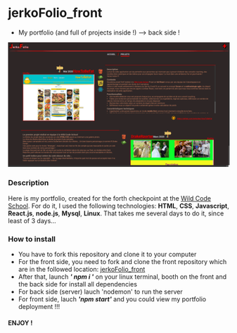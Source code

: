 # jerkoFolio_front
* My portfolio (and full of projects inside !) --> back side !

![](https://github.com/jerkodeur/jerko-folio_front/blob/tweak-last-details/src/images/portfolio.png)

### Description
Here is my portfolio, created for the forth checkpoint at the [Wild Code School](https://www.wildcodeschool.com/fr-FR).
For do it, I used the following technologies: __HTML__, __CSS__, __Javascript__, __React.js__, __node.js__, __Mysql__, __Linux__.
That takes me several days to do it, since least of 3 days...

### How to install
* You have to fork this repository and clone it to your computer
* For the front side, you need to fork and clone the front repository which are in the followed location: [jerkoFolio_front](https://github.com/jerkodeur/jerko-folio_front)
* After that, launch ___' npm i '___ on your linux terminal, booth on the front and the back side for install all dependencies
* For back side (server) lauch 'nodemon' to run the server
* For front side, lauch ___'npm start'___ and you could view my portfolio deployment !!!

#### ENJOY !
